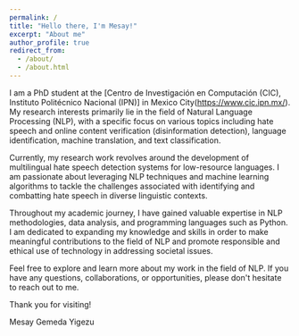 ```yaml
---
permalink: /
title: "Hello there, I'm Mesay!"
excerpt: "About me"
author_profile: true
redirect_from: 
  - /about/
  - /about.html
---
```


I am a PhD student at the [Centro de Investigación en Computación (CIC), Instituto Politécnico Nacional (IPN)] in Mexico City(https://www.cic.ipn.mx/). My research interests primarily lie in the field of Natural Language Processing (NLP), with a specific focus on various topics including hate speech and online content verification (disinformation detection), language identification, machine translation, and text classification.

Currently, my research work revolves around the development of multilingual hate speech detection systems for low-resource languages. I am passionate about leveraging NLP techniques and machine learning algorithms to tackle the challenges associated with identifying and combatting hate speech in diverse linguistic contexts.

Throughout my academic journey, I have gained valuable expertise in NLP methodologies, data analysis, and programming languages such as Python. I am dedicated to expanding my knowledge and skills in order to make meaningful contributions to the field of NLP and promote responsible and ethical use of technology in addressing societal issues.

Feel free to explore and learn more about my work in the field of NLP. If you have any questions, collaborations, or opportunities, please don't hesitate to reach out to me.

Thank you for visiting!

Mesay Gemeda Yigezu
